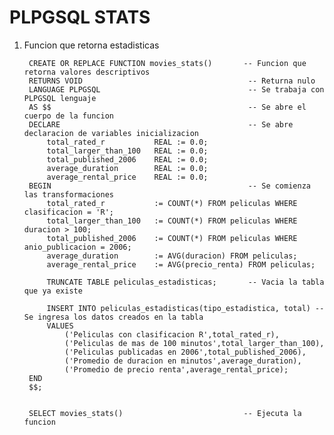 # PLPGSQL STATS

1. Funcion que retorna estadisticas

        CREATE OR REPLACE FUNCTION movies_stats()		-- Funcion que retorna valores descriptivos
        RETURNS VOID									 -- Returna nulo
        LANGUAGE PLPGSQL								 -- Se trabaja con PLPGSQL lenguaje
        AS $$											 -- Se abre el cuerpo de la funcion
        DECLARE											 -- Se abre declaracion de variables inicializacion
            total_rated_r 			REAL := 0.0;
            total_larger_than_100   REAL := 0.0;
            total_published_2006    REAL := 0.0;
            average_duration		REAL := 0.0;
            average_rental_price	REAL := 0.0;
        BEGIN											 -- Se comienza las transformaciones
            total_rated_r 			:= COUNT(*) FROM peliculas WHERE clasificacion = 'R';
            total_larger_than_100   := COUNT(*) FROM peliculas WHERE duracion > 100;
            total_published_2006	:= COUNT(*) FROM peliculas WHERE anio_publicacion = 2006;
            average_duration		:= AVG(duracion) FROM peliculas;
            average_rental_price	:= AVG(precio_renta) FROM peliculas;
            
            TRUNCATE TABLE peliculas_estadisticas;		 -- Vacia la tabla que ya existe
            
            INSERT INTO peliculas_estadisticas(tipo_estadistica, total) -- Se ingresa los datos creados en la tabla
            VALUES 
                ('Peliculas con clasificacion R',total_rated_r),
                ('Peliculas de mas de 100 minutos',total_larger_than_100),
                ('Peliculas publicadas en 2006',total_published_2006),
                ('Promedio de duracion en minutos',average_duration),
                ('Promedio de precio renta',average_rental_price);
        END
        $$;


        SELECT movies_stats()							-- Ejecuta la funcion